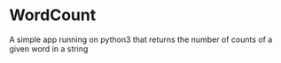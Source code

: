 # WordCount
A simple app running on python3 that returns the number of counts of a given word in a string